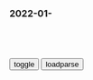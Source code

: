 ### 2022-01-　

```note
```

<table id="tbc" style="white-space:pre-wrap">
</table>
<button onclick="toggleb()">toggle</button>
<button onclick="loadparse()">loadparse</button>
<br>
<!-- 🌸<br>🍅-　-🍑<hr>🍀 -->
<pre>
<textarea rows="30" cols="100" style="display: none" id="tar">

苏联以土地换安全，竟遭芬兰拒绝，一气之下枪指芬兰！,军事,军事历史,好看视频
https://haokan.baidu.com/v?vid=10547714324249319737&sfrom=baidu-feed

你做准备是你自己的事，你不能干预别人，你不能影响别人的利益，但是苏联就违反了这个原则。

苏联达不到目的，
斯大林仗着自己胳膊粗力量大，开始诉诸武力解决了。

苏芬两g在1939年8月，曾经签订了互不侵犯条约。不过就在条约签订后三个月，11月28日苏联就以芬军在边境地区挑衅为由，单方面废除了约定，30日苏联对芬兰宣战。

芬兰军队顽强迎战，但在以强凌弱悬殊的力量对比下，最终寡不敌众。

但是苏联的这些胜利是建立在伤亡了100万军队的前提下得来的，这让希特勒看到了苏联军队战斗力的缺陷，从而为后来希特勒下决心进攻苏联带来了自信。

w是菲菜骄傲我是羔羊我幸福
还我河山，不然不配被我们支持

南g先生J4
以前还找理由，现在理由不用了

<font size="1" style="color:#DCDCDC">2022-03-11</font>

道光皇帝开创割地赔款先列，愧对先祖，下令死后灵位不入太庙,历史,中国历史,好看视频
https://haokan.baidu.com/v?vid=6105995038217394899&sfrom=baidu-feed

大清有祖训，凡失寸土者，不得入列祖灵位。

<font size="1" style="color:#DCDCDC">2022-03-10</font>

口述：相声界恶霸团伙！当时称霸一时，马三立都没逃过他们的手,综艺,鉴宝综艺,好看视频
https://haokan.baidu.com/v?vid=14087084611877216085&sfrom=baidu-feed

他也是一种癖好，他最大的幸福享受就是上台，观众乐了，他就乐了。

<font size="1" style="color:#DCDCDC">2022-03-09</font>

日本“活人鱼雷”，将活人塞入其中，操控鱼雷撞击舰船,军事,军事历史,好看视频
https://haokan.baidu.com/v?vid=6616495849022849865&sfrom=baidu-feed

<font size="1" style="color:#DCDCDC">2022-03-01</font>

罪行累累的石井四郎在战场上失利，却受到了嘉奖，背后发生了什么,文化历史,zg正史,好看视频
https://haokan.baidu.com/v?vid=7593925542688980789

<font size="1" style="color:#DCDCDC">2022-02-24</font>

战场上的失误，并没有影响石井四郎，立功受奖丨历史,历史,zg历史,好看视频
https://haokan.baidu.com/v?vid=14255552647841633833&sfrom=baidu-feed

石井四郎亲自指挥的这次偷袭行动的效果，却是被自己人验证出来的。

战场上的日军及伪满军队大面积爆发伤寒等烈性传染病，检验人员发现造成这次传染病流行的病原体，正是来自关东军防y部投撒的细菌。

战后根据关东军军医部统计，此役患烈性传染病的日军达1340人。
仅关东军防y部就死亡40余人。

战场上的失误，并没有影响石井四郎立功受奖。他在防y和给水方面的贡献受到赞扬，但对帮了倒忙的细菌战却只字未提。

东条英机表彰石井四郎。

日军士兵只要是喝了这种水都有可能生病，
在二战期间200万日军士兵在南太平洋因为疾病而死亡。

<font size="1" style="color:#DCDCDC">2022-02-23</font>

张作霖死后，远在东京的日本天皇为何大怒？原因令人惊讶,军事,军事历史,好看视频
https://haokan.baidu.com/v?vid=17963735198722893382&sfrom=baidu-feed

田中义一似乎低估了调查和处理这一事件的难度。二叶会成员几乎全部出动抗议用军法或司法程序处置河本，
他们以强硬的态度反对公开真相，要求终止调查。日本陆军形成了全体维护河本的阵势。

除此之外，田中所在的z友会同僚也反对将事件内幕公诸于世，认为会有损天皇的威信，陆军的尊严，还有gj的名誉。

<font size="1" style="color:#DCDCDC">2022-02-24</font>

外交b：反对溯y问题上谋求一人、一d、一g私利的z治操弄_腾讯新闻
https://new.qq.com/rain/a/20210702A07PGY00

<font size="1" style="color:#DCDCDC">2022-02-24</font>

希特勒心理极度扭曲，他惩罚别人没有目的，完全是看心情,历史,世界历史,好看视频
https://haokan.baidu.com/v?vid=3921208145720754265&sfrom=baidu-feed

希特勒惩罚女人没有其他原因，只是因为他们是女人。

德g军队在战场上屡屡获胜才是最重要的，他希望战争永远也不要停止，战争让他感到了自己存在的意义。除此之外，他的生命毫无价值可言。a龖龖龖

<font size="1" style="color:#DCDCDC">2022-02-23</font>

<details>
<summary></summary>

曾饱受质疑的szl，现荣获z科院先进工作者，今年能当选院士吗_腾讯新闻
https://new.qq.com/rain/a/20210119A0ALPL00

<font size="1" style="color:#DCDCDC">2022-02-23</font>

新g肺炎还在肆虐，szl昨天获大奖
<del>https://3g.163.com/news/article/G0I4T95G0534DFCC.html</del>

</details>

</textarea>
</pre>
<!-- 🍀<br>🍑-　-🍅<hr>🌸 -->

```tip
```

<script src="https://cdn.jsdelivr.net/npm/jquery@3.5.1/dist/jquery.min.js"></script>

<link rel="stylesheet" href="https://cdn.jsdelivr.net/gh/fancyapps/fancybox@3.5.7/dist/jquery.fancybox.min.css" />
<script src="https://cdn.jsdelivr.net/gh/fancyapps/fancybox@3.5.7/dist/jquery.fancybox.min.js"></script>

<script type="text/javascript">

var __urlRegex = /(\b(https?|ftp|file):\/\/[-A-Z0-9+&@#\/%?=~_|!:,.;]*[-A-Z0-9+&@#\/%=~_|])/ig;
var __imgRegex = /\.(?:jpe?g|gif|png|webp)$/i;

loadparse();

function parseURL($string){

    var exp = __urlRegex;
    return $string.replace(exp,function(match){
            __imgRegex.lastIndex=0;
            if(__imgRegex.test(match)){
                return '<a data-fancybox="gallery" href="' + match.replace("/p=700", "")
                 + '"><img src="' + match.replace("/p=700", "/p=160x200")+'" width="64"></a>';
            }
            else{
                return '<a href="' + match + '" target="_blank">' + match + '</a>';
            }
        }
    );
}

function loadparse() {
  tbc.innerHTML = parseURL(tar.value);
}

function toggleb() {
  var x = document.getElementById("tar");
  if (x.style.display === "none") {
    x.style.display = "";
  } else {
    x.style.display = "none";
  }
}

</script>
